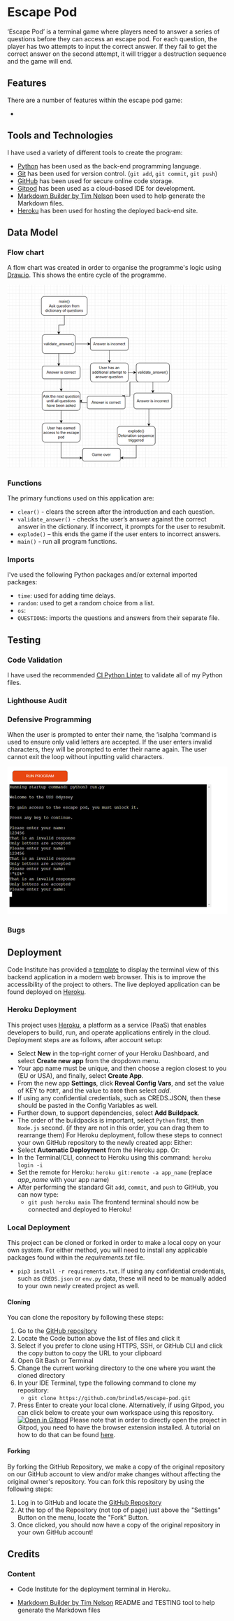 # **Escape Pod** #

‘Escape Pod’ is a terminal game where players need to answer a series of questions before they can access an escape pod. For each question, the player has two attempts to input the correct answer. If they fail to get the correct answer on the second attempt, it will trigger a destruction sequence and the game will end.

## **Features** ##

There are a number of features within the escape pod game:

- 


## **Tools and Technologies** ##

I have used a variety of different tools to create the program:
- [Python](https://www.python.org) has been used as the back-end programming language.
- [Git](https://git-scm.com) has been used for version control. (`git add`, `git commit`, `git push`)
- [GitHub](https://github.com)  has been used for secure online code storage.
- [Gitpod](https://gitpod.io) has been used as a cloud-based IDE for development.
- [Markdown Builder by Tim Nelson](https://traveltimn.github.io/readme-builder) been used to help generate the Markdown files.
- [Heroku](https://www.heroku.com) has been used for hosting the deployed back-end site.


## **Data Model** ##

### Flow chart ###

A flow chart was created in order to organise the programme's logic using [Draw.io](https://www.draw.io). This shows the entire cycle of the programme.

![Flowchart](documentation/flowchart.png)

### Functions ###

The primary functions used on this application are:
-   `clear()` - clears the screen after the introduction and each question.
-	`validate_answer()` - checks the user’s answer against the correct answer in the dictionary. If incorrect, it prompts for the user to resubmit.
-	`explode()` –  this ends the game if the user enters to incorrect answers.
-	`main()` - run all program functions.

### Imports ###

I've used the following Python packages and/or external imported packages:
- `time`: used for adding time delays.
- `random`: used to get a random choice from a list.
- `os`:
- `QUESTIONS`: imports the questions and answers from their separate file. 

## **Testing** ##

### Code Validation ###

I have used the recommended [CI Python Linter](https://pep8ci.herokuapp.com) to validate all of my Python files.



### Lighthouse Audit ###

### Defensive Programming ###

When the user is prompted to enter their name, the ‘isalpha ‘command is used to ensure only valid letters are accepted. If the user enters invalid characters, they will be prompted to enter their name again. The user cannot exit the loop without inputting valid characters.

![Name input screenshot](documentation/name_input.png)

### Bugs ###

## **Deployment** ##

Code Institute has provided a [template](https://github.com/Code-Institute-Org/python-essentials-template) to display the terminal view of this backend application in a modern web browser.
This is to improve the accessibility of the project to others.
The live deployed application can be found deployed on [Heroku](https://escape-pod.herokuapp.com).
### Heroku Deployment
This project uses [Heroku](https://www.heroku.com), a platform as a service (PaaS) that enables developers to build, run, and operate applications entirely in the cloud.
Deployment steps are as follows, after account setup:
- Select **New** in the top-right corner of your Heroku Dashboard, and select **Create new app** from the dropdown menu.
- Your app name must be unique, and then choose a region closest to you (EU or USA), and finally, select **Create App**.
- From the new app **Settings**, click **Reveal Config Vars**, and set the value of KEY to `PORT`, and the value to `8000` then select *add*.
- If using any confidential credentials, such as CREDS.JSON, then these should be pasted in the Config Variables as well.
- Further down, to support dependencies, select **Add Buildpack**.
- The order of the buildpacks is important, select `Python` first, then `Node.js` second. (if they are not in this order, you can drag them to rearrange them)
For Heroku deployment, follow these steps to connect your own GitHub repository to the newly created app:
Either:
- Select **Automatic Deployment** from the Heroku app.
Or:
- In the Terminal/CLI, connect to Heroku using this command: `heroku login -i`
- Set the remote for Heroku: `heroku git:remote -a app_name` (replace *app_name* with your app name)
- After performing the standard Git `add`, `commit`, and `push` to GitHub, you can now type:
	- `git push heroku main`
The frontend terminal should now be connected and deployed to Heroku!
### Local Deployment
This project can be cloned or forked in order to make a local copy on your own system.
For either method, you will need to install any applicable packages found within the *requirements.txt* file.
- `pip3 install -r requirements.txt`.
If using any confidential credentials, such as `CREDS.json` or `env.py` data, these will need to be manually added to your own newly created project as well.
#### Cloning
You can clone the repository by following these steps:
1. Go to the [GitHub repository](https://github.com/brindle5/escape-pod) 
2. Locate the Code button above the list of files and click it 
3. Select if you prefer to clone using HTTPS, SSH, or GitHub CLI and click the copy button to copy the URL to your clipboard
4. Open Git Bash or Terminal
5. Change the current working directory to the one where you want the cloned directory
6. In your IDE Terminal, type the following command to clone my repository:
	- `git clone https://github.com/brindle5/escape-pod.git`
7. Press Enter to create your local clone.
Alternatively, if using Gitpod, you can click below to create your own workspace using this repository.
[![Open in Gitpod](https://gitpod.io/button/open-in-gitpod.svg)](https://gitpod.io/#https://github.com/brindle5/escape-pod)
Please note that in order to directly open the project in Gitpod, you need to have the browser extension installed.
A tutorial on how to do that can be found [here](https://www.gitpod.io/docs/configure/user-settings/browser-extension).
#### Forking
By forking the GitHub Repository, we make a copy of the original repository on our GitHub account to view and/or make changes without affecting the original owner's repository.
You can fork this repository by using the following steps:
1. Log in to GitHub and locate the [GitHub Repository](https://github.com/brindle5/escape-pod)
2. At the top of the Repository (not top of page) just above the "Settings" Button on the menu, locate the "Fork" Button.
3. Once clicked, you should now have a copy of the original repository in your own GitHub account!


## **Credits** ##

### Content ###

* Code Institute for the deployment terminal in Heroku.

* [Markdown Builder by Tim Nelson](https://traveltimn.github.io/readme-builder)  README and TESTING tool to help generate the Markdown files
